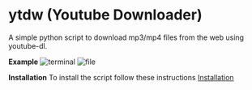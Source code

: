 # ytdw (Youtube Downloader)
A simple python script to download mp3/mp4 files from the web using youtube-dl.

**Example**
![terminal](https://user-images.githubusercontent.com/68345611/147711510-2cfe4d4e-20f6-4c57-a837-679509b10ed4.png)
![file](https://user-images.githubusercontent.com/68345611/147711512-31137c77-2d6c-4d64-af45-41362d132acf.png)

**Installation**
To install the script follow these instructions [Installation](https://github.com/JustCoww/ytdw/blob/main/installation.md)
